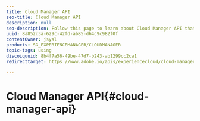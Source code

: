 ```yaml
---
title: Cloud Manager API
seo-title: Cloud Manager API
description: null
seo-description: Follow this page to learn about Cloud Manager API that enables customers to interact with the same underlying capabilities exposed through the web UI in a fully programmatic fashion.
uuid: 8a852c3a-629c-42fd-ab85-d64c9c982f0f
contentOwner: jsyal
products: SG_EXPERIENCEMANAGER/CLOUDMANAGER
topic-tags: using
discoiquuid: 8b4f7a56-49be-47d7-b243-ab1299cc2ca1
redirecttarget: https //www.adobe.io/apis/experiencecloud/cloud-manager/docs.html

---
```


# Cloud Manager API{#cloud-manager-api}

